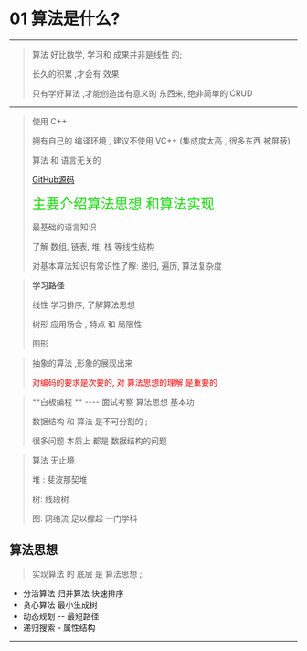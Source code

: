# 01 算法是什么? 

-----

> 算法 好比数学,  学习和  成果并非是线性 的;  
>
> 长久的积累 ,才会有 效果 
>
> 只有学好算法 ,才能创造出有意义的 东西来, 绝非简单的    CRUD 



----

>  使用 C++  
>
> 拥有自己的 编译环境 , 建议不使用  VC++  (集成度太高 ,  很多东西 被屏蔽)
>
> 算法 和 语言无关的 
>
> [GitHub源码](https://github.com/liuyubobobo/Play-With-Algorithms)
>
> <font  size = 5, color = geen> 主要介绍算法思想 和算法实现</font>
>
> 最基础的语言知识  
>
> 了解 数组, 链表, 堆,  栈 等线性结构 
>
> 对基本算法知识有常识性了解: 递归, 遍历, 算法复杂度



>  **学习路径**
>
> 线性  学习排序,   了解算法思想
>
> 树形   应用场合 , 特点 和 局限性 
>
> 图形 

> 抽象的算法 ,形象的展现出来 
>
> <font color = red> 对编码的要求是次要的,  对 算法思想的理解 是重要的</font>

> **白板编程 **  ---- 面试考察    算法思想 基本功 
>
> 数据结构  和  算法 是不可分割的 ;  
>
> 很多问题 本质上 都是 数据结构的问题 



>  算法 无止境  
>
> 堆 :  斐波那契堆
>
> 树: 线段树 
>
> 图: 网络流   足以撑起 一门学科  

## 算法思想 

> 实现算法 的 底层 是 算法思想  ;  

* 分治算法 归并算法  快速排序 
* 贪心算法   最小生成树
* 动态规划 -- 最短路径 
* 递归搜索 -  属性结构 



----

